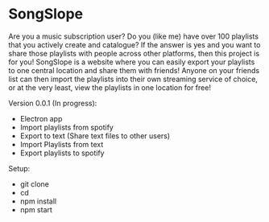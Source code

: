 # SongSlope
Are you a music subscription user?  Do you (like me) have over 100 playlists that you actively create and catalogue?  If the answer is yes and you want to  share those  playlists with people  across other platforms, then this project is for you!   SongSlope is a website where you can easily export your playlists to one central location and share them with friends!  Anyone on your friends list can then import the playlists into their own streaming service  of choice, or at the very least, view the playlists in one location for free!


Version 0.0.1 (In progress):
  - Electron app 
  - Import playlists from spotify
  - Export to text (Share text files to other users)
  - Import Playlists from text
  - Export playlists to spotify

Setup:
  - git clone <repo>
  - cd <repo>
  - npm install
  - npm start
